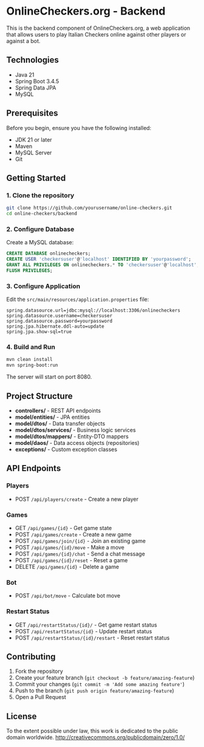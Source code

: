 # OnlineCheckers.org - Backend

This is the backend component of OnlineCheckers.org, a web application that allows users to play Italian Checkers online against other players or against a bot.

## Technologies

- Java 21
- Spring Boot 3.4.5
- Spring Data JPA
- MySQL

## Prerequisites

Before you begin, ensure you have the following installed:

- JDK 21 or later
- Maven
- MySQL Server
- Git

## Getting Started

### 1. Clone the repository

```bash
git clone https://github.com/yourusername/online-checkers.git
cd online-checkers/backend
```

### 2. Configure Database

Create a MySQL database:

```sql
CREATE DATABASE onlinecheckers;
CREATE USER 'checkersuser'@'localhost' IDENTIFIED BY 'yourpassword';
GRANT ALL PRIVILEGES ON onlinecheckers.* TO 'checkersuser'@'localhost';
FLUSH PRIVILEGES;
```

### 3. Configure Application

Edit the `src/main/resources/application.properties` file:

```properties
spring.datasource.url=jdbc:mysql://localhost:3306/onlinecheckers
spring.datasource.username=checkersuser
spring.datasource.password=yourpassword
spring.jpa.hibernate.ddl-auto=update
spring.jpa.show-sql=true
```

### 4. Build and Run

```bash
mvn clean install
mvn spring-boot:run
```

The server will start on port 8080.

## Project Structure

- **controllers/** - REST API endpoints
- **model/entities/** - JPA entities
- **model/dtos/** - Data transfer objects
- **model/dtos/services/** - Business logic services
- **model/dtos/mappers/** - Entity-DTO mappers
- **model/daos/** - Data access objects (repositories)
- **exceptions/** - Custom exception classes

## API Endpoints

### Players
- POST `/api/players/create` - Create a new player

### Games
- GET `/api/games/{id}` - Get game state
- POST `/api/games/create` - Create a new game
- POST `/api/games/join/{id}` - Join an existing game
- POST `/api/games/{id}/move` - Make a move
- POST `/api/games/{id}/chat` - Send a chat message
- POST `/api/games/{id}/reset` - Reset a game
- DELETE `/api/games/{id}` - Delete a game

### Bot
- POST `/api/bot/move` - Calculate bot move

### Restart Status
- GET `/api/restartStatus/{id}/` - Get game restart status
- POST `/api/restartStatus/{id}` - Update restart status
- POST `/api/restartStatus/{id}/restart` - Reset restart status

## Contributing

1. Fork the repository
2. Create your feature branch (`git checkout -b feature/amazing-feature`)
3. Commit your changes (`git commit -m 'Add some amazing feature'`)
4. Push to the branch (`git push origin feature/amazing-feature`)
5. Open a Pull Request

## License

To the extent possible under law, this work is dedicated to the public domain worldwide. 
http://creativecommons.org/publicdomain/zero/1.0/